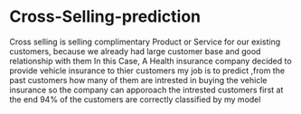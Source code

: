 # Cross-Selling-prediction
Cross selling is selling complimentary Product or Service for our existing customers, because we already had large customer base and good relationship with them
In this Case, A Health insurance company decided to provide vehicle insurance to thier customers 
my job is to predict ,from the past customers how many of them are intrested in buying the vehicle insurance so the company can apporoach the intrested customers first
at the end 94% of the customers are correctly classified by my model
